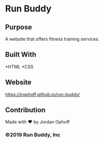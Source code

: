 # Run Buddy

## Purpose
A website that offers fitness training services.

## Built With
*HTML
*CSS

## Website
https://jrophoff.github.io/run-buddy/

## Contribution
Made with ❤️ by Jordan Ophoff

### ©️2019 Run Buddy, Inc 
